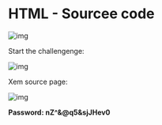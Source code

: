 # HTML - Sourcee code

![img](0)

Start the challengenge:

![img](1)

Xem source page: 

![img](2)

**Password: nZ^&@q5&sjJHev0**




